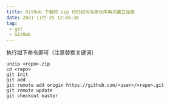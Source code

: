 ```yaml
---
title: GitHub 下载的 zip 代码如何与原仓库再次建立连接
date: 2021-11月-25 12:45:30
tag:
 - git
 - GitHub
---
```


执行如下命令即可（注意替换关键词）

```shell
unzip <repo>.zip
cd <repo>
git init
git add .
git remote add origin https://github.com/<user>/<repo>.git
git remote update
git checkout master
```
